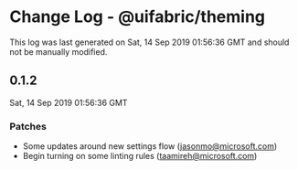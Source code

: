 # Change Log - @uifabric/theming

This log was last generated on Sat, 14 Sep 2019 01:56:36 GMT and should not be manually modified.

## 0.1.2
Sat, 14 Sep 2019 01:56:36 GMT

### Patches

- Some updates around new settings flow (jasonmo@microsoft.com)
- Begin turning on some linting rules (taamireh@microsoft.com)
